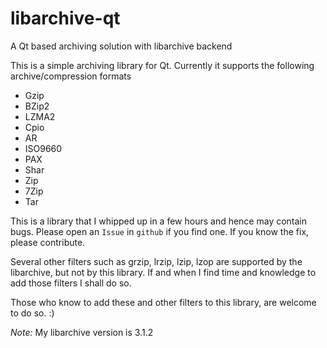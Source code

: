 # libarchive-qt
A Qt based archiving solution with libarchive backend

This is a simple archiving library for Qt.
Currently it supports the following archive/compression formats

 - Gzip
 - BZip2
 - LZMA2
 - Cpio
 - AR
 - ISO9660
 - PAX
 - Shar
 - Zip
 - 7Zip
 - Tar

This is a library that I whipped up in a few hours and hence may contain bugs. Please open an `Issue` in `github` if you find one.
If you know the fix, please contribute.

Several other filters such as grzip, lrzip, lzip, lzop are supported by the libarchive, but not by this library.
If and when I find time and knowledge to add those filters I shall do so.

Those who know to add these and other filters to this library, are welcome to do so. :)

*Note:* My libarchive version is 3.1.2
